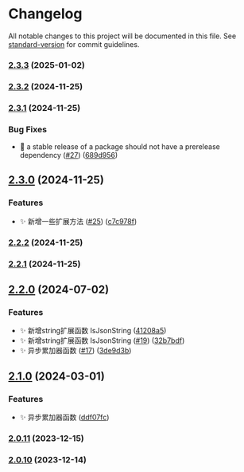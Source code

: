 # Changelog

All notable changes to this project will be documented in this file. See [standard-version](https://github.com/conventional-changelog/standard-version) for commit guidelines.

### [2.3.3](https://github.com/nsnail/NSExt/compare/v2.3.2...v2.3.3) (2025-01-02)

### [2.3.2](https://github.com/nsnail/NSExt/compare/v2.3.1...v2.3.2) (2024-11-25)

### [2.3.1](https://github.com/nsnail/NSExt/compare/v2.3.0...v2.3.1) (2024-11-25)


### Bug Fixes

* 🐛 a stable release of a package should not have a prerelease dependency ([#27](https://github.com/nsnail/NSExt/issues/27)) ([689d956](https://github.com/nsnail/NSExt/commit/689d9560a858c0ac308ec198b041fdc23720beba))

## [2.3.0](https://github.com/nsnail/NSExt/compare/v2.2.1...v2.3.0) (2024-11-25)


### Features

* ✨ 新增一些扩展方法 ([#25](https://github.com/nsnail/NSExt/issues/25)) ([c7c978f](https://github.com/nsnail/NSExt/commit/c7c978fe5cf931e085e40ad1347bdb3f3450dd0a))

### [2.2.2](https://github.com/nsnail/NSExt/compare/v2.2.1...v2.2.2) (2024-11-25)

### [2.2.1](https://github.com/nsnail/NSExt/compare/v2.2.0...v2.2.1) (2024-11-25)

## [2.2.0](https://github.com/nsnail/NSExt/compare/v2.1.0...v2.2.0) (2024-07-02)


### Features

* ✨ 新增string扩展函数 IsJsonString ([41208a5](https://github.com/nsnail/NSExt/commit/41208a5d7f63ad595ec985d3616fbce2c9bdc4d0))
* ✨ 新增string扩展函数 IsJsonString ([#19](https://github.com/nsnail/NSExt/issues/19)) ([32b7bdf](https://github.com/nsnail/NSExt/commit/32b7bdf700f694fec7f5dcef43dc05244dcd02d5))
* ✨ 异步累加器函数 ([#17](https://github.com/nsnail/NSExt/issues/17)) ([3de9d3b](https://github.com/nsnail/NSExt/commit/3de9d3b8d06143c93c9acad43df22eb09242ac29))

## [2.1.0](https://github.com/nsnail/NSExt/compare/v2.0.11...v2.1.0) (2024-03-01)


### Features

* ✨ 异步累加器函数 ([ddf07fc](https://github.com/nsnail/NSExt/commit/ddf07fce5732e576db1512f870196c20f7b297e2))

### [2.0.11](https://github.com/nsnail/NSExt/compare/v2.0.10...v2.0.11) (2023-12-15)

### [2.0.10](https://github.com/nsnail/NSExt/compare/v2.0.9...v2.0.10) (2023-12-14)
